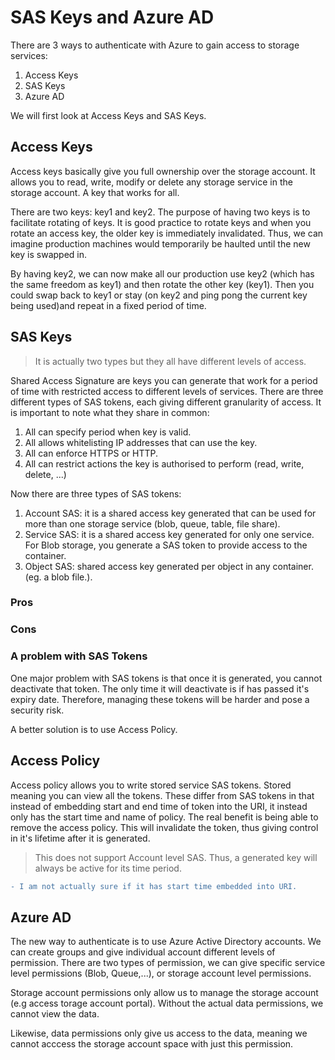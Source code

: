 # SAS Keys and Azure AD

There are 3 ways to authenticate with Azure to gain access to storage services:

1. Access Keys
2. SAS Keys
3. Azure AD

We will first look at Access Keys and SAS Keys.

## Access Keys

Access keys basically give you full ownership over the storage account. It allows you to read, write, modify or delete any storage service in the storage account. A key that works for all. 

There are two keys: key1 and key2. The purpose of having two keys is to facilitate rotating of keys. It is good practice to rotate keys and when you rotate an access key, the older key is immediately invalidated. Thus, we can imagine production machines would temporarily be haulted until the new key is swapped in.

By having key2, we can now make all our production use key2 (which has the same freedom as key1) and then rotate the other key (key1). Then you could swap back to key1 or stay (on key2 and ping pong the current key being used)and repeat in a fixed period of time.

## SAS Keys

> It is actually two types but they all have different levels of access.

Shared Access Signature are keys you can generate that work for a period of time with restricted access to different levels of services. There are three different types of SAS tokens, each giving different granularity of access. It is important to note what they share in common:

1. All can specify period when key is valid.
2. All allows whitelisting IP addresses that can use the key.
3. All can enforce HTTPS or HTTP.
4. All can restrict actions the key is authorised to perform (read, write, delete, ...)

Now there are three types of SAS tokens:

1. Account SAS: it is a shared access key generated that can be used for more than one storage service (blob, queue, table, file share).
2. Service SAS: it is a shared access key generated for only one service. For Blob storage, you generate a SAS token to provide access to the container.
3. Object SAS: shared access key generated per object in any container. (eg. a blob file.).

### Pros

### Cons

### A problem with SAS Tokens

One major problem with SAS tokens is that once it is generated, you cannot deactivate that token. The only time it will deactivate is if has passed it's expiry date. Therefore, managing these tokens will be harder and pose a security risk.

A better solution is to use Access Policy.

## Access Policy

Access policy allows you to write stored service SAS tokens. Stored meaning you can view all the tokens. These differ from SAS tokens in that instead of embedding start and end time of token into the URI, it instead only has the start time and name of policy. The real benefit is being able to remove the access policy. This will invalidate the token, thus giving control in it's lifetime after it is generated.

> This does not support Account level SAS. Thus, a generated key will always be active for its time period.

```diff
- I am not actually sure if it has start time embedded into URI.
```


## Azure AD

The new way to authenticate is to use Azure Active Directory accounts. We can create groups and give individual account different levels of permission. There are two types of permission, we can give specific service level permissions (Blob, Queue,...), or storage account level permissions. 

Storage account permissions only allow us to manage the storage account (e.g access torage account portal). Without the actual data permissions, we cannot view the data.

Likewise, data permissions only give us access to the data, meaning we cannot acccess the storage account space with just this permission.
